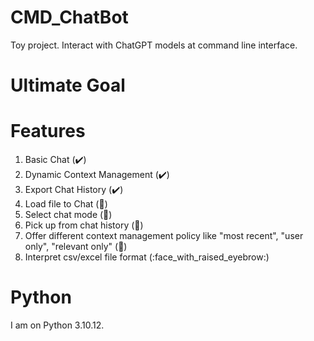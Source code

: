 # CMD_ChatBot
Toy project. Interact with ChatGPT models at command line interface. 

# Ultimate Goal


# Features
1. Basic Chat (:heavy_check_mark:)
2. Dynamic Context Management (:heavy_check_mark:)
3. Export Chat History (:heavy_check_mark:)
4. Load file to Chat (:thinking:)
5. Select chat mode (:thinking:)
6. Pick up from chat history (:thinking:)
7. Offer different context management policy like "most recent", "user only", "relevant only" (:thinking:)
8. Interpret csv/excel file format (:face_with_raised_eyebrow:)


# Python
I am on Python 3.10.12.